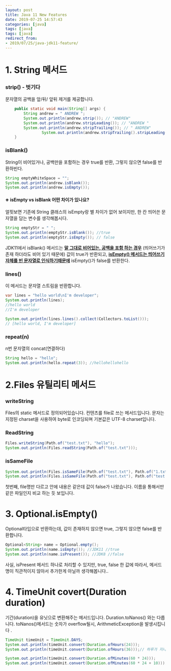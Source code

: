 ```yaml
---
layout: post
title: Java 11 New Features
date: 2019-07-25 14:57:43
categories: [java]
tags: [java]
tags: [java]
redirect_from: 
- 2019/07/25/java-jdk11-feature/
---
```

# 1. String 메서드 

### strip() - 벗기다 

문자열의 공백을 앞/뒤/ 앞뒤 제거를 제공합니다. 

```java
    public static void main(String[] args) {
        String andrew = " ANDREW ";
        System.out.println(andrew.strip()); // "ANDREW"
        System.out.println(andrew.stripLeading()); // "ANDREW "
        System.out.println(andrew.stripTrailing()); // " ANDREW"
				System.out.println(andrew.stripTrailing().stripLeading()); // "ANDREW"
    }
```



### isBlank()

String이 비어있거나, 공백만을 포함하는 경우 true를 반환, 그렇지 않으면 false를 반환하빈다.

```java
String emptyWhiteSpace = "";
System.out.println(andrew.isBlank());
System.out.println(andrew.isEmpty());
```



#### ※ isEmpty vs isBlank 어떤 차이가 있나요? 

얼핏보면 기존에 String 클래스의 isEmpty랑 별 차이가 없어 보이지만, 한 칸 띄어쓴 문자열을 담는 변수를 생각해봅시다.

```java
String emptyStr = " ";
System.out.println(emptyStr.isBlank()); //true
System.out.println(emptyStr.isEmpty()); // false
```

JDK11에서 isBlank() 메서드는 **<u>말 그대로 비어있는, 공백을 포함 하는 경우</u>** (띄어쓰기가 존재 하더라도 비어 있기 때문에) 값이 true가 반환되고, **<u>isEmpty() 메서드는 띄어쓰기 자체를 빈 문자열로 인식하기때문에</u>** isEmpty()가 false를 반환한다. 



### lines()

이 메서드는 문자열 스트림을 반환합니다. 

```java
var lines = "hello world\nI'm developer";
System.out.println(lines); 
//hello world
//I'm developer

System.out.println(lines.lines().collect(Collectors.toList()));
// [hello world, I'm developer]
```



### repeat(n)

n번 문자열의 concat(연결하다)

```java
String hello = "hello";
System.out.println(hello.repeat(3)); //hellohellohello
```



# 2.Files 유틸리티 메서드

### writeString 

Files의 static 메서드로 정의되어있습니다. 컨텐츠를 file로 쓰는 메서드입니다. 문자는 지정된 charset을 사용하여 byte로 인코딩되며 기본값은 UTF-8 charset입니다. 

### ReadString

```java
Files.writeString(Path.of("test.txt"), "hello");
System.out.println(Files.readString(Path.of("test.txt")));
```



### isSameFile

```java
System.out.println(Files.isSameFile(Path.of("test.txt"), Path.of("1.txt"))); //false
System.out.println(Files.isSameFile(Path.of("test.txt"), Path.of("test.txt"))); //true
```

첫번째, file명만 다르고 안에 내용은 같은데 값이 false가 나왔습니다. 이름을 통해서만 같은 파일인지 비교 하는 듯 보입니다. 



# 3. Optional.isEmpty()

Optional타입으로 반환하는데, 값이 존재하지 않으면 true, 그렇지 않으면 false를 반환합니다.

```java
Optional<String> name = Optional.empty();
System.out.println(name.isEmpty()); //JDK11 //true
System.out.println(name.isPresent()); //JDK8 //false
```

사실, isPresent 메서드 하나로 처리할 수 있지만, true, false 한 값에 따라서, 메서드 명이 직관적이지 않아서 추가한게 아닐까 생각해봅니다.. 





# 4. TimeUnit covert(Duration duration)

기간(duration)을 유닛으로 변환해주는 메서드입니다.  Duration.toNanos() 와는 다릅니다. toNanos()메서드는 숫자가 overflow될시, ArithmeticException을 발생시킵니다 . 

```java
TimeUnit timeUnit = TimeUnit.DAYS;
System.out.println(timeUnit.convert(Duration.ofHours(24)));
System.out.println(timeUnit.convert(Duration.ofHours(36)));// 하루가 지나도, 반환은 하루로 반환

System.out.println(timeUnit.convert(Duration.ofMinutes(60 * 24)));
System.out.println(timeUnit.convert(Duration.ofMinutes(60 * 24 + 10)));
```

